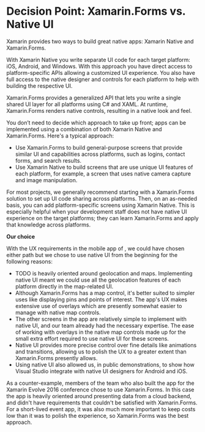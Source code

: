 # Decision Point: Xamarin.Forms vs. Native UI

Xamarin provides two ways to build great native apps: Xamarin Native and Xamarin.Forms.

With Xamarin Native you write separate UI code for each target platform: iOS, Android, and Windows. With this approach you have direct access to platform-specific APIs allowing a customized UI experience. You also have full access to the native designer and controls for each platform to help with building the respective UI.

Xamarin.Forms provides a generalized API that lets you write a single shared UI layer for all platforms using C# and XAML. At runtime, Xamarin.Forms renders native controls, resulting in a native look and feel. 

You don’t need to decide which approach to take up front; apps can be implemented using a combination of both Xamarin Native and Xamarin.Forms. Here's a typical approach:

- Use Xamarin.Forms to build general-purpose screens that provide similar UI and capabilities across platforms, such as logins, contact forms, and search results.
- Use Xamarin Native to build screens that are use unique UI features of each platform, for example, a screen that uses native camera capture and image manipulation.

For most projects, we generally recommend starting with a Xamarin.Forms solution to set up UI code sharing across platforms. Then, on an as-needed basis, you can add platform-specific screens using Xamarin Native. This is especially helpful when your development staff does not have native UI experience on the target platforms; they can learn Xamarin.Forms and apply that knowledge across platforms.   

**Our choice**

With the UX requirements in the mobile app of <TODO project name>, we could have chosen either path but we chose to use native UI from the beginning for the following reasons: 

- TODO <project name> is heavily oriented around geolocation and maps. Implementing native UI meant we could use all the geolocation features of each platform directly in the map-related UI. 
- Although Xamarin.Forms has a map control, it's better suited to simpler uses like displaying pins and points of interest. The app's UX makes extensive use of overlays which are presently somewhat easier to manage with native map controls. 
- The other screens in the app are relatively simple to implement with native UI, and our team already had the necessary expertise. The ease of working with overlays in the native map controls made up for the small extra effort required to use native UI for these screens.    
- Native UI provides more precise control over fine details like animations and transitions, allowing us to polish the UX to a greater extent than Xamarin.Forms presently allows. 
- Using native UI also allowed us, in public demonstrations, to show how Visual Studio integrate with native UI designers for Android and iOS.

As a counter-example, members of the team who also built the app for the Xamarin Evolve 2016 conference chose to use Xamarin.Forms. In this case the app is heavily oriented around presenting data from a cloud backend, and didn't have requirements that couldn't be satisfied with Xamarin.Forms. For a short-lived event app, it was also much more important to keep costs low than it was to polish the experience, so Xamarin.Forms was the best approach.     

